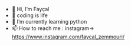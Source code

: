 - 👋 Hi, I’m Fayçal
- 👀 coding is life
- 🌱 I’m currently learning python
- 📫 How to reach me : instagram-> https://www.instagram.com/faycal_zemmouri/

<!---
FaycalZM/FaycalZM is a ✨ special ✨ repository because its `README.md` (this file) appears on your GitHub profile.
You can click the Preview link to take a look at your changes.
--->
